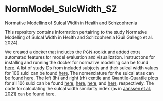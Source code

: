 # NormModel_SulcWidth_SZ
Normative Modelling of Sulcal Width in Health and Schizophrenia

This repository contains information pertaining to the study Normative Modelling of Sulcal Width in Health and Schizophrenia (Guil Gallego et al. 2024).

We created a docker that includes the [PCN-toolkit](https://pcntoolkit.readthedocs.io/en/latest/) and added extra automated features for model evaluation and visualization. Instructions for installing and running the docker for normative modelling can be found [here](https://github.com/iamjoostjanssen/NormModel_MorphoSim_SZ/blob/main/Docker_and_ReferenceModelling.txt). A list of study IDs from included subjects and their sulcal width values for 106 sulci can be found [here](https://github.com/iamjoostjanssen/NormModel_SulcWidth_SZ/blob/main/Included_subjects_IDs.csv). The nomenclature for the sulcal atlas can be found [here](https://github.com/iamjoostjanssen/NormModel_SulcWidth_SZ/blob/main/nomenclature_translation_rotated.pdf). The left (lh) and right (rh) centile and Quantile-Quantile plots for all 106 sulci can be found [here](https://github.com/iamjoostjanssen/NormModel_SulcWidth_SZ/tree/main/Normative_models_lh), [here](https://github.com/iamjoostjanssen/NormModel_SulcWidth_SZ/tree/main/Normative_models_rh), [here](https://github.com/iamjoostjanssen/NormModel_SulcWidth_SZ/tree/main/Q-Q_plots_lh), and [here](https://github.com/iamjoostjanssen/NormModel_SulcWidth_SZ/tree/main/Q-Q_plots_rh), respectively. The code for calculating the sulcal width similarity index (as in [Janssen et al. 2021](https://www.ncbi.nlm.nih.gov/pmc/articles/PMC7965061/)) can be found [here](https://github.com/iamjoostjanssen/NormModel_SulcWidth_SZ/blob/main/sulcalwidth_similarity_index.R).
